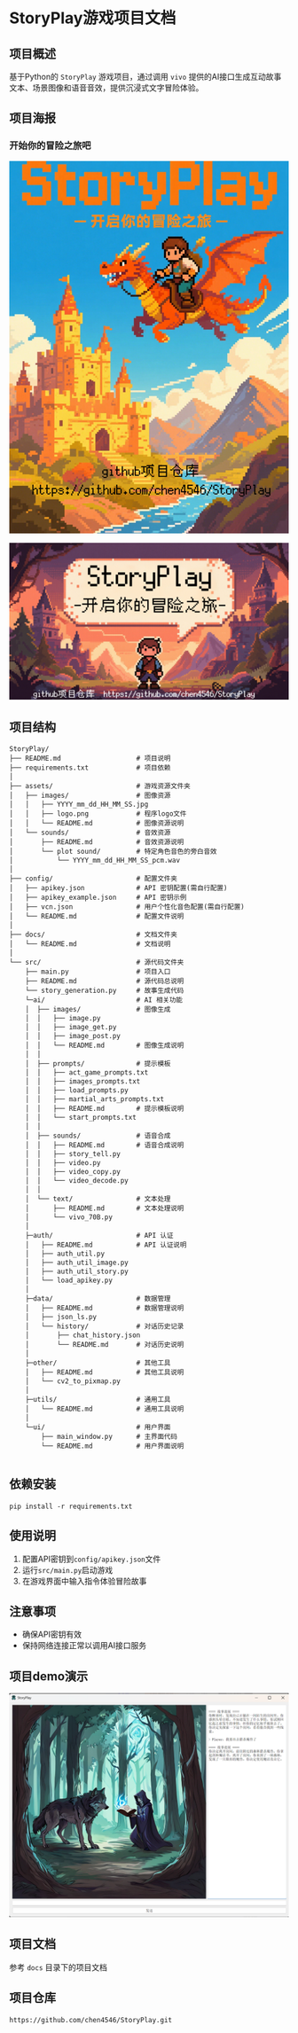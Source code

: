 # StoryPlay游戏项目文档

## 项目概述

基于Python的 `StoryPlay` 游戏项目，通过调用 `vivo` 提供的AI接口生成互动故事文本、场景图像和语音音效，提供沉浸式文字冒险体验。

## 项目海报 
### 开始你的冒险之旅吧

![Poster1](docs/poster1.png)

![Poster2](docs/poster2.png)

## 项目结构

```
StoryPlay/
├── README.md                   # 项目说明
├── requirements.txt            # 项目依赖
│
├── assets/                     # 游戏资源文件夹
│   ├── images/                 # 图像资源
│   │   ├── YYYY_mm_dd_HH_MM_SS.jpg
│   │   ├── logo.png            # 程序logo文件
│   │   └── README.md           # 图像资源说明
│   └── sounds/                 # 音效资源
│       ├── README.md           # 音效资源说明
│       └── plot sound/         # 特定角色音色的旁白音效
│           └── YYYY_mm_dd_HH_MM_SS_pcm.wav
│
├── config/                     # 配置文件夹
│   ├── apikey.json             # API 密钥配置(需自行配置)
│   ├── apikey_example.json     # API 密钥示例
│   ├── vcn.json                # 用户个性化音色配置(需自行配置)
│   └── README.md               # 配置文件说明
│
├── docs/                       # 文档文件夹
│   └── README.md               # 文档说明
│
└── src/                        # 源代码文件夹
    ├── main.py                 # 项目入口
    ├── README.md               # 源代码总说明
    └── story_generation.py     # 故事生成代码
    └─ai/                       # AI 相关功能
    │  ├── images/              # 图像生成
    │  │   ├── image.py
    │  │   ├── image_get.py
    │  │   ├── image_post.py
    │  │   └── README.md        # 图像生成说明
    │  │
    │  ├── prompts/             # 提示模板
    │  │   ├── act_game_prompts.txt
    │  │   ├── images_prompts.txt
    │  │   ├── load_prompts.py
    │  │   ├── martial_arts_prompts.txt
    │  │   ├── README.md        # 提示模板说明
    │  │   └── start_prompts.txt
    │  │
    │  ├── sounds/              # 语音合成
    │  │   ├── README.md        # 语音合成说明
    │  │   ├── story_tell.py
    │  │   ├── video.py
    │  │   ├── video_copy.py
    │  │   └── video_decode.py
    │  │
    │  └── text/                # 文本处理
    │      ├── README.md        # 文本处理说明
    │      └── vivo_70B.py
    │
    ├─auth/                     # API 认证
    │   ├── README.md           # API 认证说明
    │   ├── auth_util.py
    │   ├── auth_util_image.py
    │   ├── auth_util_story.py
    │   └── load_apikey.py
    │
    ├─data/                     # 数据管理
    │   ├── README.md           # 数据管理说明
    │   ├── json_ls.py
    │   └── history/            # 对话历史记录
    │       ├── chat_history.json
    │       └── README.md       # 对话历史说明
    │
    ├─other/                    # 其他工具
    │   ├── README.md           # 其他工具说明
    │   └── cv2_to_pixmap.py
    │
    ├─utils/                    # 通用工具
    │   └── README.md           # 通用工具说明
    │
    └─ui/                       # 用户界面
        ├── main_window.py      # 主界面代码
        └── README.md           # 用户界面说明
        
```

## 依赖安装

```
pip install -r requirements.txt
```

## 使用说明

1. 配置API密钥到`config/apikey.json`文件
2. 运行`src/main.py`启动游戏
3. 在游戏界面中输入指令体验冒险故事

## 注意事项

* 确保API密钥有效
* 保持网络连接正常以调用AI接口服务

## 项目demo演示

![项目演示图片](docs/demo.png)

## 项目文档

参考 `docs` 目录下的项目文档

## 项目仓库

`https://github.com/chen4546/StoryPlay.git`
